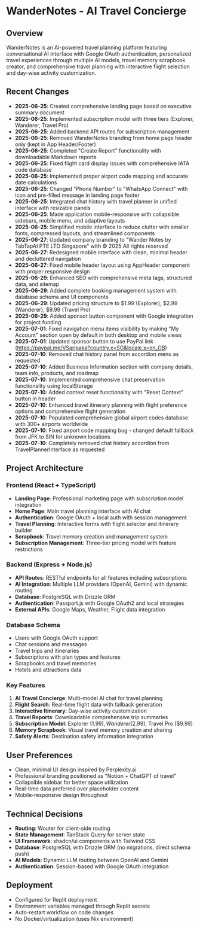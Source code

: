 # WanderNotes - AI Travel Concierge

## Overview
WanderNotes is an AI-powered travel planning platform featuring conversational AI interface with Google OAuth authentication, personalized travel experiences through multiple AI models, travel memory scrapbook creator, and comprehensive travel planning with interactive flight selection and day-wise activity customization.

## Recent Changes
- **2025-06-25**: Created comprehensive landing page based on executive summary document
- **2025-06-25**: Implemented subscription model with three tiers (Explorer, Wanderer, Travel Pro)
- **2025-06-25**: Added backend API routes for subscription management
- **2025-06-25**: Removed WanderNotes branding from home page header only (kept in App Header/Footer)
- **2025-06-25**: Completed "Create Report" functionality with downloadable Markdown reports
- **2025-06-25**: Fixed flight card display issues with comprehensive IATA code database
- **2025-06-25**: Implemented proper airport code mapping and accurate date calculations
- **2025-06-25**: Changed "Phone Number" to "WhatsApp Connect" with icon and pre-filled message in landing page footer
- **2025-06-25**: Integrated chat history with travel planner in unified interface with resizable panels
- **2025-06-25**: Made application mobile-responsive with collapsible sidebars, mobile menu, and adaptive layouts
- **2025-06-25**: Simplified mobile interface to reduce clutter with smaller fonts, compressed layouts, and streamlined components
- **2025-06-27**: Updated company branding to "Wander Notes by TabTapAI PTE LTD Singapore" with © 2025 All rights reserved
- **2025-06-27**: Redesigned mobile interface with clean, minimal header and decluttered navigation
- **2025-06-27**: Fixed mobile header layout using AppHeader component with proper responsive design
- **2025-06-29**: Enhanced SEO with comprehensive meta tags, structured data, and sitemap
- **2025-06-29**: Added complete booking management system with database schema and UI components
- **2025-06-29**: Updated pricing structure to $1.99 (Explorer), $2.99 (Wanderer), $9.99 (Travel Pro)
- **2025-06-29**: Added sponsor button component with Google integration for project funding
- **2025-07-01**: Fixed navigation menu items visibility by making "My Account" section open by default in both desktop and mobile views
- **2025-07-01**: Updated sponsor button to use PayPal link (https://paypal.me/VSaripaka?country.x=SG&locale.x=en_GB)
- **2025-07-10**: Removed chat history panel from accordion menu as requested
- **2025-07-10**: Added Business Information section with company details, team info, products, and roadmap
- **2025-07-10**: Implemented comprehensive chat preservation functionality using localStorage
- **2025-07-10**: Added context reset functionality with "Reset Context" button in header
- **2025-07-10**: Enhanced travel itinerary planning with flight preference options and comprehensive flight generation
- **2025-07-10**: Populated comprehensive global airport codes database with 300+ airports worldwide
- **2025-07-10**: Fixed airport code mapping bug - changed default fallback from JFK to SIN for unknown locations
- **2025-07-10**: Completely removed chat history accordion from TravelPlannerInterface as requested

## Project Architecture

### Frontend (React + TypeScript)
- **Landing Page**: Professional marketing page with subscription model integration
- **Home Page**: Main travel planning interface with AI chat
- **Authentication**: Google OAuth + local auth with session management
- **Travel Planning**: Interactive forms with flight selector and itinerary builder
- **Scrapbook**: Travel memory creation and management system
- **Subscription Management**: Three-tier pricing model with feature restrictions

### Backend (Express + Node.js)
- **API Routes**: RESTful endpoints for all features including subscriptions
- **AI Integration**: Multiple LLM providers (OpenAI, Gemini) with dynamic routing
- **Database**: PostgreSQL with Drizzle ORM
- **Authentication**: Passport.js with Google OAuth2 and local strategies
- **External APIs**: Google Maps, Weather, Flight data integration

### Database Schema
- Users with Google OAuth support
- Chat sessions and messages
- Travel trips and itineraries  
- Subscriptions with plan types and features
- Scrapbooks and travel memories
- Hotels and attractions data

### Key Features
1. **AI Travel Concierge**: Multi-model AI chat for travel planning
2. **Flight Search**: Real-time flight data with fallback generation
3. **Interactive Itinerary**: Day-wise activity customization
4. **Travel Reports**: Downloadable comprehensive trip summaries
5. **Subscription Model**: Explorer ($1.99), Wanderer ($2.99), Travel Pro ($9.99)
6. **Memory Scrapbook**: Visual travel memory creation and sharing
7. **Safety Alerts**: Destination safety information integration

## User Preferences
- Clean, minimal UI design inspired by Perplexity.ai
- Professional branding positioned as "Notion + ChatGPT of travel"
- Collapsible sidebar for better space utilization
- Real-time data preferred over placeholder content
- Mobile-responsive design throughout

## Technical Decisions
- **Routing**: Wouter for client-side routing
- **State Management**: TanStack Query for server state
- **UI Framework**: shadcn/ui components with Tailwind CSS
- **Database**: PostgreSQL with Drizzle ORM (no migrations, direct schema push)
- **AI Models**: Dynamic LLM routing between OpenAI and Gemini
- **Authentication**: Session-based with Google OAuth integration

## Deployment
- Configured for Replit deployment
- Environment variables managed through Replit secrets
- Auto-restart workflow on code changes
- No Docker/virtualization (uses Nix environment)